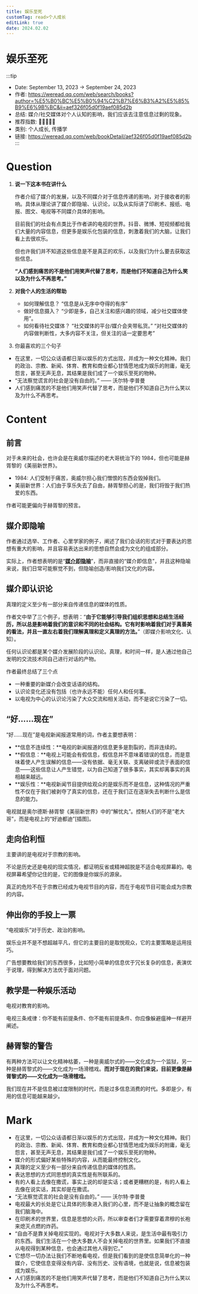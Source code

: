 ```yaml
---
title: 娱乐至死
customTag: read>个人成长
editLink: true
date: 2024.02.02
---
```


# 娱乐至死

:::tip

- Date: September 13, 2023 → September 24, 2023
- 作者: https://weread.qq.com/web/search/books?author=%E5%B0%BC%E5%B0%94%C2%B7%E6%B3%A2%E5%85%B9%E6%9B%BC&ii=aef326f05d0f19aef085d2b
- 总结: 媒介/社交媒体对个人认知的影响，我们应该去注意信息过剩的现象。
- 推荐指数: 🌟🌟🌟🌟🌟
- 类别: 个人成长, 传播学
- 链接: https://weread.qq.com/web/bookDetail/aef326f05d0f19aef085d2b
  :::

# Question

1. **说一下这本书在讲什么**

   作者介绍了媒介的发展，以及不同媒介对于信息传递的影响，对于接收者的影响。具体从理论讲了媒介即隐喻、认识论，以及从实际讲了印刷术、报纸、电报、图文、电视等不同媒介具体的影响。

   目前我们的社会有点类比于作者讲的电视的世界。抖音、微博、短视频都给我们大量的内容信息，但更多是娱乐化包装的信息，刺激着我们的大脑，让我们看上去很欢乐。

   但也许我们并不知道这些信息是不是真正的欢乐，以及我们为什么要去获取这些信息。

   **“人们感到痛苦的不是他们用笑声代替了思考，而是他们不知道自己为什么笑以及为什么不再思考。”**

2. **对我个人的生活的帮助**
   - 如何理解信息？
     “信息是从无序中夺得的有序”
   - 做好信息摄入？
     “少即是多，自己关注和感兴趣的领域，减少社交媒体使用”。
   - 如何看待社交媒体？
     “社交媒体的平台/媒介会夹带私货。”
     “对社交媒体的内容做判断性，大多内容不关注，但关注的话一定要思考”
3. 你最喜欢的三个句子

- 在这里，一切公众话语都日渐以娱乐的方式出现，并成为一种文化精神。我们的政治、宗教、新闻、体育、教育和商业都心甘情愿地成为娱乐的附庸，毫无怨言，甚至无声无息，其结果是我们成了一个娱乐至死的物种。
- “无法察觉谎言的社会是没有自由的。” —— 沃尔特·李普曼
- 人们感到痛苦的不是他们用笑声代替了思考，而是他们不知道自己为什么笑以及为什么不再思考。

# Content

## 前言

对于未来的社会，也许会是在奥威尔描述的老大哥统治下的 1984，但也可能是赫胥黎的《美丽新世界》。

- 1984: 人们受制于痛苦，奥威尔担心我们憎恨的东西会毁掉我们。
- 美丽新世界：人们由于享乐失去了自由，赫胥黎担心的是，我们将毁于我们热爱的东西。

作者可能更偏向于赫胥黎的预言。

## 媒介即隐喻

作者通过选举、工作者、心里学家的例子，阐述了我们会话的形式对于要表达的思想有重大的影响，并且容易表达出来的思想自然会成为文化的组成部分。

实际上，作者想表明的是“[**媒介即隐喻**](https://chat.openai.com/share/d415c583-d790-40ac-bdfe-00c75281bb25)”，而非直接的“媒介即信息”，并且这种隐喻来说，我们日常可能察觉不到，但隐喻创造/影响我们文化的内容。

## 媒介即认识论

真理的定义至少有一部分来自传递信息的媒体的性质。

作者文中举了三个例子，想表明：“**由于它能够引导我们组织思想和总结生活经历，所以总是影响着我们的意识和不同的社会结构。它有时影响着我们对于真善美的看法，并且一直左右着我们理解真理和定义真理的方法。**”（即媒介影响文化、认知）。

任何认识论都是某个媒介发展阶段的认识论。真理，和时间一样，是人通过他自己发明的交流技术同自己进行对话的产物。

作者最终总结了三个点

- 一种重要的新媒介会改变话语的结构。
- 认识论变化还没有包括（也许永远不能）任何人和任何事。
- 以电视为中心的认识论污染了大众交流和相关活动，而不是说它污染了一切。

## “好……现在”

“好……现在”是电视新闻报道常用的词，作者主要想表明：

- **信息不连续性：**电视的新闻报道的信息更多是割裂的，而非连续的。
- **假信息：**电视上可能会有假信息，假信息并不意味着错误的信息，而是意味着使人产生误解的信息——没有依据、毫无关联、支离破碎或流于表面的信息——这些信息让人产生错觉，以为自己知道了很多事实，其实却离事实的真相越来越远。
- **娱乐性：**电视新闻节目提供给观众的是娱乐而不是信息，这种情况的严重性不仅在于我们被剥夺了真实的信息，还在于我们正在逐渐失去判断什么是信息的能力。

电视就是奥尔德斯·赫胥黎《美丽新世界》中的“解忧丸”。控制人们的不是“老大哥”，而是电视上的“好迪都迪”[插图]。

## 走向伯利恒

主要讲的是电视对于宗教的影响。

不论是历史还是电视的现实情况，都证明反省或精神超脱是不适合电视屏幕的。电视屏幕希望你记住的是，它的图像是你娱乐的源泉。

真正的危险不在于宗教已经成为电视节目的内容，而在于电视节目可能会成为宗教的内容。

## 伸出你的手投上一票

“电视娱乐”对于历史、政治的影响。

娱乐业并不是不想超越平凡，但它的主要目的是取悦观众，它的主要策略是运用技巧。

广告想要教给我们的东西很多，比如短小简单的信息优于冗长复杂的信息，表演优于说理，得到解决方法优于面对问题。

## 教学是一种娱乐活动

电视对教育的影响。

电视三条戒律：你不能有前提条件、你不能有前提条件、你应像躲避瘟神一样避开阐述。

## 赫胥黎的警告

有两种方法可以让文化精神枯萎，一种是奥威尔式的——文化成为一个监狱，另一种是赫胥黎式的——文化成为一场滑稽戏。**而对于现在的我们来说，目前更像是赫胥黎式的——文化成为一场滑稽戏。**

我们现在并不是信息被过度限制的时代，而是过多信息消费的时代。多即是少，有用的信息可能越来越少。

# Mark

- 在这里，一切公众话语都日渐以娱乐的方式出现，并成为一种文化精神。我们的政治、宗教、新闻、体育、教育和商业都心甘情愿地成为娱乐的附庸，毫无怨言，甚至无声无息，其结果是我们成了一个娱乐至死的物种。
- 媒介的形式偏好某些特殊的内容，从而能最终控制文化。
- 真理的定义至少有一部分来自传递信息的媒体的性质。
- 表达思想的方式同思想的真实性是有所联系的。
- 有的人看上去像在撒谎，事实上说的却是实话；或者更糟糕的是，有的人看上去像在说实话，其实却是在撒谎。
- “无法察觉谎言的社会是没有自由的。” —— 沃尔特·李普曼
- 电视最大的长处是它让具体的形象进入我们的心里，而不是让抽象的概念留在我们脑海中。
- 在印刷术的世界里，信息是思想的火药，所以审查者们才需要穿着肃穆的长袍来熄灭点燃的炸药。
- “自由不是靠关掉电视实现的。电视对于大多数人来说，是生活中最有吸引力的东西。我们生活在一个绝大多数人不会关掉电视的世界里。如果我们不直接从电视得到某种信息，也会通过其他人得到它。”
- 它想尽一切办法让我们不断地看电视，但是我们看到的是使信息简单化的一种媒介，它使信息变得没有内容、没有历史、没有语境，也就是说，信息被包装成为娱乐。
- 人们感到痛苦的不是他们用笑声代替了思考，而是他们不知道自己为什么笑以及为什么不再思考。
